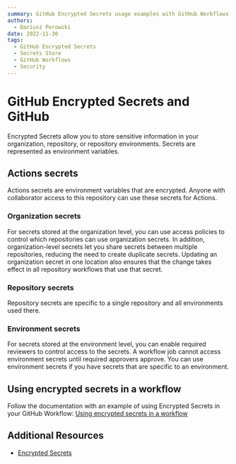 ```yaml
---
summary: GitHub Encrypted Secrets usage examples with GitHub Workflows
authors:
  - Dariusz Porowski
date: 2022-11-30
tags:
  - GitHub Encrypted Secrets
  - Secrets Store
  - GitHub Workflows
  - Security
---
```


# GitHub Encrypted Secrets and GitHub

Encrypted Secrets allow you to store sensitive information in your organization, repository, or repository environments. Secrets are represented as environment variables.

## Actions secrets

Actions secrets are environment variables that are encrypted. Anyone with collaborator access to this repository can use these secrets for Actions.

### Organization secrets

For secrets stored at the organization level, you can use access policies to control which repositories can use organization secrets. In addition, organization-level secrets let you share secrets between multiple repositories, reducing the need to create duplicate secrets. Updating an organization secret in one location also ensures that the change takes effect in all repository workflows that use that secret.

### Repository secrets

Repository secrets are specific to a single repository and all environments used there.

### Environment secrets

For secrets stored at the environment level, you can enable required reviewers to control access to the secrets. A workflow job cannot access environment secrets until required approvers approve. You can use environment secrets if you have secrets that are specific to an environment.

## Using encrypted secrets in a workflow

Follow the documentation with an example of using Encrypted Secrets in your GitHub Workflow: [Using encrypted secrets in a workflow](https://docs.github.com/actions/security-guides/encrypted-secrets#using-encrypted-secrets-in-a-workflow)

## Additional Resources

- [Encrypted Secrets](https://docs.github.com/actions/security-guides/encrypted-secrets)
